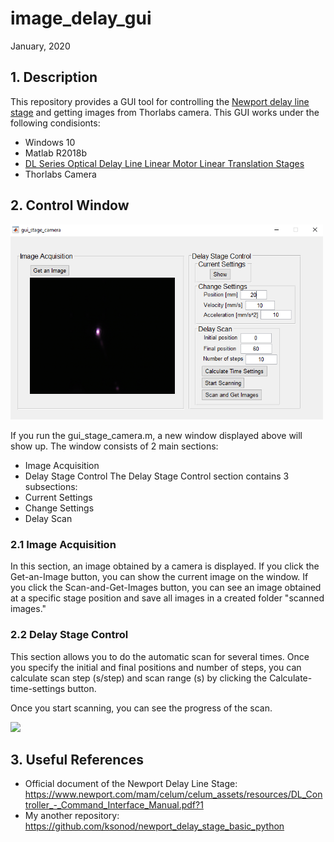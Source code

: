 # image_delay_gui
January, 2020

## 1. Description
This repository provides a GUI tool for controlling the [Newport delay line stage](https://www.newport.com/f/delay-line-stages) and getting images from Thorlabs camera. This GUI works under the following condisionts:
- Windows 10
- Matlab R2018b
- [DL Series Optical Delay Line Linear Motor Linear Translation Stages](https://www.newport.com/f/delay-line-stages)
- Thorlabs Camera

## 2. Control Window
<img src="https://github.com/ksonod/image_delay_gui/blob/master/gui_matlab.PNG" width="500px">  
  
If you run the gui_stage_camera.m, a new window displayed above will show up. The window consists of 2 main sections:
- Image Acquisition
- Delay Stage Control
The Delay Stage Control section contains 3 subsections:
- Current Settings
- Change Settings
- Delay Scan

### 2.1 Image Acquisition
In this section, an image obtained by a camera is displayed. If you click the Get-an-Image button, you can show the current image on the window. If you click the Scan-and-Get-Images button, you can see an image obtained at a specific stage position and save all images in a created folder "scanned images." 

### 2.2 Delay Stage Control
This section allows you to do the automatic scan for several times. Once you specify the initial and final positions and number of steps, you can calculate scan step (s/step) and scan range (s) by clicking the Calculate-time-settings button.  
  
Once you start scanning, you can see the progress of the scan.

<img src="https://github.com/ksonod/newport_delay_stage_gui_matlab/blob/master/dls_matlab2.PNG" width="200px">

## 3. Useful References
- Official document of the Newport Delay Line Stage: https://www.newport.com/mam/celum/celum_assets/resources/DL_Controller_-_Command_Interface_Manual.pdf?1
- My another repository: https://github.com/ksonod/newport_delay_stage_basic_python
